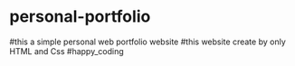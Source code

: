 # personal-portfolio
#this a simple personal web portfolio website 
#this website create by only HTML and Css
#happy_coding
